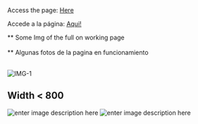 Access the page: [Here](https://cuzzi-i.github.io/Tecnical-Documentation/)

Accede a la página: [Aqui!](https://cuzzi-i.github.io/Tecnical-Documentation/)


** Some Img of the full on working page <br> <br> 
** Algunas fotos de la pagina en funcionamiento <br> <br> 


![IMG-1](https://i.imgur.com/71mCO4r.png)


## Width < 800
![enter image description here](https://i.imgur.com/icl377X.png)
![enter image description here](https://i.imgur.com/eoae75B.png)
